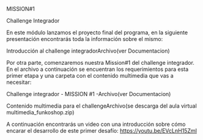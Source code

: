 MISSION#1

Challenge Integrador

En este módulo lanzamos el proyecto final del programa, en la siguiente presentación encontrarás toda la información sobre el mismo:

Introducción al challenge integradorArchivo(ver Documentacion)

Por otra parte, comenzaremos nuestra Mission#1 del challenge integrador. En el archivo a continuación se encuentran los requerimientos para esta primer etapa y una carpeta con el contenido multimedia que vas a necesitar:

Challenge integrador - MISSION #1 -Archivo(ver Documentacion) 

Contenido multimedia para el challengeArchivo(se descarga del aula virtual multimedia_funkoshop.zip)

A continuación encontrarás un video con una introducción sobre cómo encarar el desarrollo de este primer desafío:
https://youtu.be/EVcLnH15ZmI
